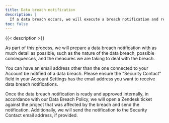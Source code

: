 ```yaml
---
title: Data breach notification
description: |
  If a data breach occurs, we will execute a breach notification and response process in accordance with our Data Breach Policy.
toc: false  
---
```


{{< description >}}

As part of this process, we will prepare a data breach notification with as much detail as possible, such as the nature of the data breach, possible consequences, and the measures we are taking to deal with the breach. 

You can have an email address other than the one connected to your Account be notified of a data breach.
Please ensure the "Security Contact" field in your Account Settings has the email address you want to receive data breach notifications.  

Once the data breach notification is ready and approved internally, in accordance with our Data Breach Policy, we will open a Zendesk ticket against the project that was affected by the breach and send the notification. Additionally, we will send the notification to the Security Contact email address, if provided.
